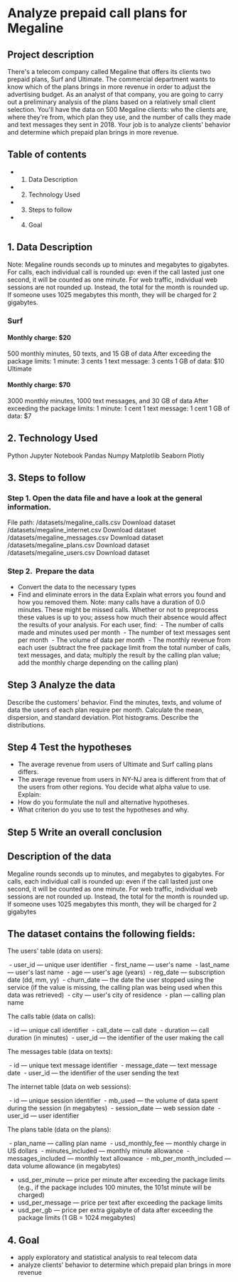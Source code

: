 # Analyze prepaid call plans for Megaline
## Project description
There's a telecom company called Megaline that offers its clients two prepaid plans, Surf and Ultimate. The commercial department wants to know which of the plans brings in more revenue in order to adjust the advertising budget.
As an analyst of that company, you are going to carry out a preliminary analysis of the plans based on a relatively small client selection. You'll have the data on 500 Megaline clients: who the clients are, where they're from, which plan they use, and the number of calls they made and text messages they sent in 2018. Your job is to analyze clients' behavior and determine which prepaid plan brings in more revenue.

## Table of contents
- 1. Data Description
- 2. Technology Used
- 3. Steps to follow 
- 4. Goal

## 1. Data Description
Note: Megaline rounds seconds up to minutes and megabytes to gigabytes. For calls, each individual call is rounded up: even if the call lasted just one second, it will be counted as one minute. For web traffic, individual web sessions are not rounded up. Instead, the total for the month is rounded up. If someone uses 1025 megabytes this month, they will be charged for 2 gigabytes.
### Surf
#### Monthly charge: $20
500 monthly minutes, 50 texts, and 15 GB of data
After exceeding the package limits:
1 minute: 3 cents
1 text message: 3 cents
1 GB of data: $10
Ultimate
#### Monthly charge: $70
3000 monthly minutes, 1000 text messages, and 30 GB of data
After exceeding the package limits:
1 minute: 1 cent
1 text message: 1 cent
1 GB of data: $7

## 2. Technology Used
Python
Jupyter Notebook
Pandas
Numpy
Matplotlib
Seaborn
Plotly

## 3. Steps to follow
### Step 1. Open the data file and have a look at the general information.
File path:
/datasets/megaline_calls.csv Download dataset
/datasets/megaline_internet.csv Download dataset
/datasets/megaline_messages.csv Download dataset
/datasets/megaline_plans.csv Download dataset
/datasets/megaline_users.csv Download dataset

### Step 2.  Prepare the data
- Convert the data to the necessary types
- Find and eliminate errors in the data
Explain what errors you found and how you removed them. Note: many calls have a duration of 0.0 minutes. These might be missed calls. Whether or not to preprocess these values is up to you; assess how much their absence would affect the results of your analysis.
For each user, find:
 - The number of calls made and minutes used per month
 - The number of text messages sent per month
 - The volume of data per month
 - The monthly revenue from each user (subtract the free package limit from the total number of calls, text messages, and data; multiply the result by the calling plan value; add the monthly charge depending on the calling plan)

## Step 3 Analyze the data
Describe the customers' behavior. Find the minutes, texts, and volume of data the users of each plan require per month. Calculate the mean, dispersion, and standard deviation. Plot histograms. Describe the distributions.
## Step 4 Test the hypotheses
- The average revenue from users of Ultimate and Surf calling plans differs.
- The average revenue from users in NY-NJ area is different from that of the users from other regions.
You decide what alpha value to use.
Explain:
- How do you formulate the null and alternative hypotheses.
- What criterion do you use to test the hypotheses and why.

## Step 5 Write an overall conclusion 

## Description of the data 
Megaline rounds seconds up to minutes, and megabytes to gigabytes. For calls, each individual call is rounded up: even if the call lasted just one second, it will be counted as one minute. For web traffic, individual web sessions are not rounded up. Instead, the total for the month is rounded up. If someone uses 1025 megabytes this month, they will be charged for 2 gigabytes
## The dataset contains the following fields:

The users' table (data on users):

 - user_id — unique user identifier
 - first_name — user's name
 - last_name — user's last name
 - age — user's age (years)
 - reg_date — subscription date (dd, mm, yy)
 - churn_date — the date the user stopped using the service (if the value is missing, the calling plan was being used when this data was retrieved)
 - city — user's city of residence
 - plan — calling plan name

The calls table (data on calls):

 - id — unique call identifier
 - call_date — call date
 - duration — call duration (in minutes)
 - user_id — the identifier of the user making the call
 

The messages table (data on texts):

 - id — unique text message identifier
 - message_date — text message date
 - user_id — the identifier of the user sending the text
 

The internet table (data on web sessions):

 - id — unique session identifier
 - mb_used — the volume of data spent during the session (in megabytes)
 - session_date — web session date
 - user_id — user identifier
 

The plans table (data on the plans):

 - plan_name — calling plan name
 - usd_monthly_fee — monthly charge in US dollars
 - minutes_included — monthly minute allowance
 - messages_included — monthly text allowance
 - mb_per_month_included — data volume allowance (in megabytes)
 - usd_per_minute — price per minute after exceeding the package limits (e.g., if the package includes 100 minutes, the 101st minute will be charged)
 - usd_per_message — price per text after exceeding the package limits
 - usd_per_gb — price per extra gigabyte of data after exceeding the package limits (1 GB = 1024 megabytes)

## 4. Goal
- apply exploratory and statistical analysis to real telecom data
- analyze clients' behavior to determine which prepaid plan brings in more revenue


